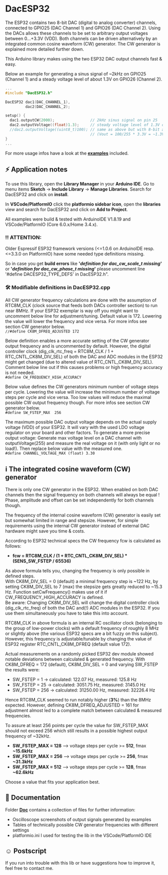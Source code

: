 # DacESP32

The ESP32 contains two 8-bit DAC (digital to analog converter) channels, connected to GPIO25 (DAC Channel 1) and GPIO26 (DAC Channel 2). Using the DACs allows these channels to be set to arbitrary output voltages between 0...+3.3V (VDD). Both channels can be driven alternatively by an integrated common cosine waveform (CW) generator. The CW generator is explained more detailed further down.

This Arduino library makes using the two ESP32 DAC output channels fast & easy.

Below an example for generating a sinus signal of ~2kHz on GPIO25 (Channel 1) and a steady voltage level of about 1.3V on GPIO26 (Channel 2).  

```c
...
#include "DacESP32.h"

DacESP32 dac1(DAC_CHANNEL_1),
         dac2(DAC_CHANNEL_2);

setup() {
  dac1.outputCW(2000);                // 2kHz sinus signal on pin 25
  dac2.outputVoltage((float)1.3);     // steady voltage level of 1.3V on pin 26
  //dac2.outputVoltage((uint8_t)100); // same as above but with 8-bit argument, range 0...255
                                      // (Vout = 100/255 * 3.3V = ~1.3V)
}
...
```
For more usage infos have a look at the [**examples**](https://github.com/yellobyte/DacESP32/tree/main/examples) included.

## :zap: Application notes

To use this library, open the **Library Manager** in your **Arduino IDE**. Go to menu items **Sketch** -> **Include Library** -> **Manage Libraries**. Search for DacESP32 and click on **install**.  

In **VSCode/PlatformIO** click the **platformio sidebar icon**, open the **libraries** view and search for DacESP32 and click on **Add to Project**.

All examples were build & tested with ArduinoIDE V1.8.19 and VSCode/PlatformIO (Core 6.0.x/Home 3.4.x).  

### :bangbang: **ATTENTION:**  
Older Espressif ESP32 framework versions (<=1.0.6 on ArduinoIDE resp. <=3.3.0 on PlatformIO) have some needed type definitions missing.  

So in case you get **build errors** like **'_definition for dac_cw_scale_t missing_'** or **'_definition for dac_cw_phase_t missing_'** please uncomment line '#define DACESP32_TYPE_DEFS' in DacESP32.h".

### :hammer_and_wrench: Modifiable definitions in DacESP32.cpp

All CW generator frequency calculations are done with the assumption of RTC8M_CLK (clock source that feeds both DACs controller section) to run near 8MHz. If your ESP32 exemplar is way off you might want to uncomment below line for adjustment/tuning. Default value is 172. Lowering the value will lower the frequency and vice versa. For more infos see section CW generator below.  
`//#define CK8M_DFREQ_ADJUSTED 172`
   
Below definition enables a more accurate setting of the CW generator output frequency and is uncommented by default. However, the digital controller clock (dig_clk_rtc_freq = RTC8M_CLK / 1 + RTC_CNTL_CK8M_DIV_SEL) of both the DAC and ADC modules in the ESP32 might get changed (due to altered value of RTC_CNTL_CK8M_DIV_SEL). Comment below line out if this causes problems or high frequency accuracy is not needed.  
`#define CW_FREQUENCY_HIGH_ACCURACY`  

Below value defines the CW generators minimum number of voltage steps per cycle. Lowering the value will increase the minimum number of voltage steps per cycle and vice versa. Too low values will reduce the maximal possible CW output frequency though. For more infos see section CW generator below.  
`#define SW_FSTEP_MAX  256`

The maximum possible DAC output voltage depends on the actual supply voltage (VDD) of your ESP32. It will vary with the used LDO voltage regulator on your board and other factors. To generate a more precise output voltage: Generate max voltage level on a DAC channel with outputVoltage(255) and measure the real voltage on it (with only light or no load!). Then replace below value with the measured one.  
`#define CHANNEL_VOLTAGE_MAX (float) 3.30`  

## :information_source: The integrated cosine waveform (CW) generator 

There is only one CW generator in the ESP32. When enabled on both DAC channels then the signal frequency on both channels will always be equal ! Phase, amplitude and offset can be set independently for both channels though.

The frequency of the internal cosine waveform (CW) generator is easily set but somewhat limited in range and stepsize. However, for simple requirements using the internal CW generator instead of external DAC hardware might save you time & costs.

According to ESP32 technical specs the CW frequency fcw is calculated as follows:  
  - **fcw = RTC8M_CLK / (1 + RTC_CNTL_CK8M_DIV_SEL) * (SENS_SW_FSTEP / 65536)**  

As above formula tells you, changing the frequency is only possible in defined steps.  
With CK8M_DIV_SEL = 0 (default) a minimal frequency step is ~122 Hz, by setting CK8M_DIV_SEL to 7 (max) the stepsize gets greatly reduced to ~15.3 Hz. Function setCwFrequency() makes use of it if CW_FREQUENCY_HIGH_ACCURACY is defined.  
Be aware: Changing CK8M_DIV_SEL will change the digital controller clock (dig_clk_rtc_freq) of both the DAC and(!) ADC modules in the ESP32. If you use them simultaneously you have to take this into account.

RTC8M_CLK in above formula is an internal RC oscillator clock (belonging to the group of low-power clocks) with a default frequency of roughly 8 MHz or slightly above (the various ESP32 specs are a bit fuzzy on this subject). However, this frequency is adjustable/tunable by changing the value of ESP32 register RTC_CNTL_CK8M_DFREQ (default value 172).  

Actual measurements on a randomly picked ESP32 dev module showed notable deviations between calculated & generated frequency. With CK8M_DFREQ = 172 (default), CK8M_DIV_SEL = 0 and varying SW_FSTEP the results were:
  - SW_FSTEP = 1   -> calculated:   122.07 Hz, measured:   125.8 Hz
  - SW_FSTEP = 25  -> calculated:  3051.75 Hz, measured:  3145.0 Hz
  - SW_FSTEP = 256 -> calculated: 31250.00 Hz, measured: 32226.4 Hz  

Hence RTC8M_CLK seemed to run notably higher (**3%**) than the 8MHz expected. However, defining CK8M_DFREQ_ADJUSTED = 161 for adjustment almost led to a complete match between calculated & measured frequencies.

To assure at least 256 points per cycle the value for SW_FSTEP_MAX should not exceed 256 which still results in a possible highest output frequency of ~32kHz.  
  - **SW_FSTEP_MAX = 128**  -->  voltage steps per cycle >= **512**, fmax **~15.6kHz**  
  - **SW_FSTEP_MAX = 256**  -->  voltage steps per cycle >= **256**, fmax **~31.3kHz**   
  - **SW_FSTEP_MAX = 512**  -->  voltage steps per cycle >= **128**, fmax **~62.6kHz**  

Choose a value that fits your application best.  
	
## :file_folder: Documentation

Folder [**Doc**](https://github.com/yellobyte/DacESP32/tree/main/doc) contains a collection of files for further information:
  - Oscilloscope screenshots of output signals generated by examples
  - Tables of technically possible CW generator frequencies with different settings
  - platformio.ini I used for testing the lib in the VSCode/PlatformIO IDE

## :relaxed: Postscript

If you run into trouble with this lib or have suggestions how to improve it, feel free to contact me.  
